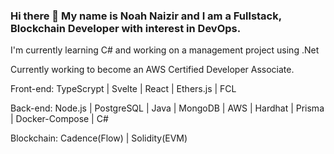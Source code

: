 ### Hi there 👋 My name is Noah Naizir and I am a Fullstack, Blockchain Developer with interest in DevOps. 
I'm currently learning C# and working on a management project using .Net

Currently working to become an AWS Certified Developer Associate.

Front-end: TypeScrypt | Svelte | React | Ethers.js | FCL

Back-end: Node.js | PostgreSQL | Java | MongoDB | AWS | Hardhat | Prisma | Docker-Compose | C#

Blockchain: Cadence(Flow) | Solidity(EVM)
